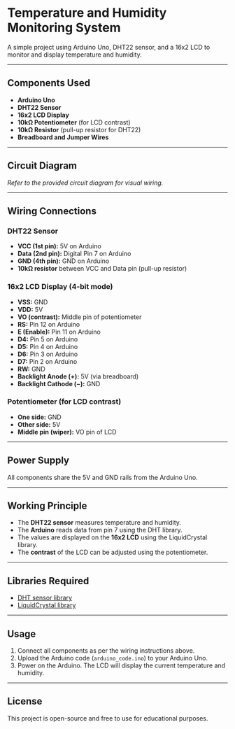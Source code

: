 # Temperature and Humidity Monitoring System

A simple project using Arduino Uno, DHT22 sensor, and a 16x2 LCD to monitor and display temperature and humidity.

---

## Components Used
- **Arduino Uno**
- **DHT22 Sensor**
- **16x2 LCD Display**
- **10kΩ Potentiometer** (for LCD contrast)
- **10kΩ Resistor** (pull-up resistor for DHT22)
- **Breadboard and Jumper Wires**

---

## Circuit Diagram
*Refer to the provided circuit diagram for visual wiring.*

---

## Wiring Connections

### DHT22 Sensor
- **VCC (1st pin):** 5V on Arduino
- **Data (2nd pin):** Digital Pin 7 on Arduino
- **GND (4th pin):** GND on Arduino
- **10kΩ resistor** between VCC and Data pin (pull-up resistor)

### 16x2 LCD Display (4-bit mode)
- **VSS:** GND
- **VDD:** 5V
- **VO (contrast):** Middle pin of potentiometer
- **RS:** Pin 12 on Arduino
- **E (Enable):** Pin 11 on Arduino
- **D4:** Pin 5 on Arduino
- **D5:** Pin 4 on Arduino
- **D6:** Pin 3 on Arduino
- **D7:** Pin 2 on Arduino
- **RW:** GND
- **Backlight Anode (+):** 5V (via breadboard)
- **Backlight Cathode (−):** GND

### Potentiometer (for LCD contrast)
- **One side:** GND
- **Other side:** 5V
- **Middle pin (wiper):** VO pin of LCD

---

## Power Supply
All components share the 5V and GND rails from the Arduino Uno.

---

## Working Principle
- The **DHT22 sensor** measures temperature and humidity.
- The **Arduino** reads data from pin 7 using the DHT library.
- The values are displayed on the **16x2 LCD** using the LiquidCrystal library.
- The **contrast** of the LCD can be adjusted using the potentiometer.

---

## Libraries Required
- [DHT sensor library](https://github.com/adafruit/DHT-sensor-library)
- [LiquidCrystal library](https://www.arduino.cc/en/Reference/LiquidCrystal)

---

## Usage
1. Connect all components as per the wiring instructions above.
2. Upload the Arduino code (`arduino_code.ino`) to your Arduino Uno.
3. Power on the Arduino. The LCD will display the current temperature and humidity.

---

## License
This project is open-source and free to use for educational purposes.
